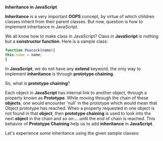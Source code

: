 **Inheritance in JavaScript**

**Inheritance** is a very important **OOPS** concept, by virtue of which children classes inherit from their parent classes. But now, question is how to implement inheritance in JavaScript.

We all know how to make class in JavaScript? Class in **JavaScript** is nothing but a **constructor function**. Here is a sample class:

```JavaScript
function Peacock(name){
this.name = name;
}
```
In **JavaScript**, we do not have any **extend** keyword, the only way to implement **inheritance** is through **prototype chaining**.

So, what is **prototype chaining**?

Each object in **JavaScript** has internal link to another object, through a property known as **Prototype**. While moving through the chain of these **objects**, one would encounter 'null' in the prototype which would mean that Object prototype has reached.
When a property requested in one object is not found in that **object**, then **prototype chaining** is used to look into the next **object** in the chain and so on.....until the end of chain is reached. This behavior of **Prototype Chaining** help us to add **inheritance** in **JavaScript**.

Let's experience some inheritance using the given sample classes: